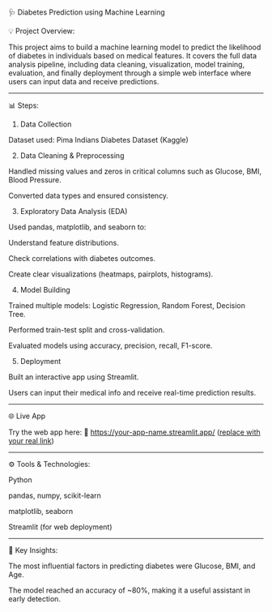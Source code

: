 🩺 Diabetes Prediction using Machine Learning

💡 Project Overview:

This project aims to build a machine learning model to predict the likelihood of diabetes in individuals based on medical features. It covers the full data analysis pipeline, including data cleaning, visualization, model training, evaluation, and finally deployment through a simple web interface where users can input data and receive predictions.


---

📊 Steps:

1. Data Collection

Dataset used: Pima Indians Diabetes Dataset (Kaggle)



2. Data Cleaning & Preprocessing

Handled missing values and zeros in critical columns such as Glucose, BMI, Blood Pressure.

Converted data types and ensured consistency.



3. Exploratory Data Analysis (EDA)

Used pandas, matplotlib, and seaborn to:

Understand feature distributions.

Check correlations with diabetes outcomes.

Create clear visualizations (heatmaps, pairplots, histograms).




4. Model Building

Trained multiple models: Logistic Regression, Random Forest, Decision Tree.

Performed train-test split and cross-validation.

Evaluated models using accuracy, precision, recall, F1-score.



5. Deployment

Built an interactive app using Streamlit.

Users can input their medical info and receive real-time prediction results.





---

🌐 Live App

Try the web app here:
🔗 https://your-app-name.streamlit.app/ ([replace with your real link](http://localhost:8501/))


---

⚙️ Tools & Technologies:

Python

pandas, numpy, scikit-learn

matplotlib, seaborn

Streamlit (for web deployment)



---

📌 Key Insights:

The most influential factors in predicting diabetes were Glucose, BMI, and Age.

The model reached an accuracy of ~80%, making it a useful assistant in early detection.
